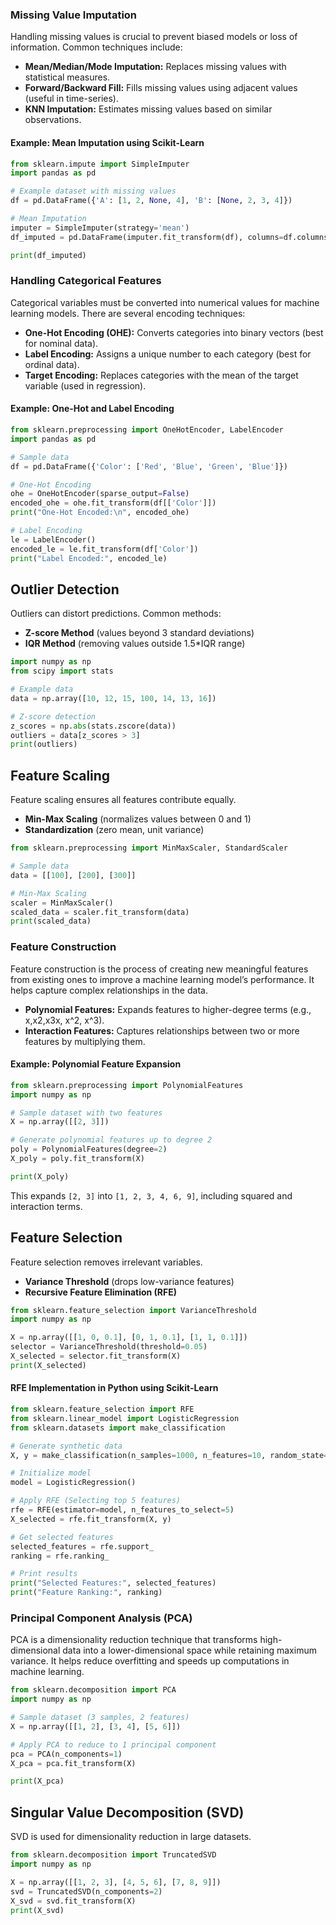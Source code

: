 ### **Missing Value Imputation**

Handling missing values is crucial to prevent biased models or loss of information. Common techniques include:
- **Mean/Median/Mode Imputation:** Replaces missing values with statistical measures.
- **Forward/Backward Fill:** Fills missing values using adjacent values (useful in time-series).
- **KNN Imputation:** Estimates missing values based on similar observations.
#### **Example: Mean Imputation using Scikit-Learn**

```python
from sklearn.impute import SimpleImputer
import pandas as pd

# Example dataset with missing values
df = pd.DataFrame({'A': [1, 2, None, 4], 'B': [None, 2, 3, 4]})

# Mean Imputation
imputer = SimpleImputer(strategy='mean')
df_imputed = pd.DataFrame(imputer.fit_transform(df), columns=df.columns)

print(df_imputed)
```
### **Handling Categorical Features**

Categorical variables must be converted into numerical values for machine learning models. There are several encoding techniques:
- **One-Hot Encoding (OHE):** Converts categories into binary vectors (best for nominal data).
- **Label Encoding:** Assigns a unique number to each category (best for ordinal data).
- **Target Encoding:** Replaces categories with the mean of the target variable (used in regression).
#### **Example: One-Hot and Label Encoding**

```python
from sklearn.preprocessing import OneHotEncoder, LabelEncoder
import pandas as pd

# Sample data
df = pd.DataFrame({'Color': ['Red', 'Blue', 'Green', 'Blue']})

# One-Hot Encoding
ohe = OneHotEncoder(sparse_output=False)
encoded_ohe = ohe.fit_transform(df[['Color']])
print("One-Hot Encoded:\n", encoded_ohe)

# Label Encoding
le = LabelEncoder()
encoded_le = le.fit_transform(df['Color'])
print("Label Encoded:", encoded_le)
```
## Outlier Detection
Outliers can distort predictions. Common methods:
- **Z-score Method** (values beyond 3 standard deviations)
- **IQR Method** (removing values outside 1.5*IQR range)

```python
import numpy as np
from scipy import stats

# Example data
data = np.array([10, 12, 15, 100, 14, 13, 16])

# Z-score detection
z_scores = np.abs(stats.zscore(data))
outliers = data[z_scores > 3]
print(outliers)
```
## Feature Scaling
Feature scaling ensures all features contribute equally.
- **Min-Max Scaling** (normalizes values between 0 and 1)
- **Standardization** (zero mean, unit variance)

```python
from sklearn.preprocessing import MinMaxScaler, StandardScaler

# Sample data
data = [[100], [200], [300]]

# Min-Max Scaling
scaler = MinMaxScaler()
scaled_data = scaler.fit_transform(data)
print(scaled_data)
```
### **Feature Construction**

Feature construction is the process of creating new meaningful features from existing ones to improve a machine learning model’s performance. It helps capture complex relationships in the data.

- **Polynomial Features:** Expands features to higher-degree terms (e.g., x,x2,x3x, x^2, x^3).
- **Interaction Features:** Captures relationships between two or more features by multiplying them.
#### **Example: Polynomial Feature Expansion**

```python
from sklearn.preprocessing import PolynomialFeatures
import numpy as np

# Sample dataset with two features
X = np.array([[2, 3]])

# Generate polynomial features up to degree 2
poly = PolynomialFeatures(degree=2)
X_poly = poly.fit_transform(X)

print(X_poly)
```

This expands `[2, 3]` into `[1, 2, 3, 4, 6, 9]`, including squared and interaction terms. 
## Feature Selection
Feature selection removes irrelevant variables.
- **Variance Threshold** (drops low-variance features)
- **Recursive Feature Elimination (RFE)**

```python
from sklearn.feature_selection import VarianceThreshold
import numpy as np

X = np.array([[1, 0, 0.1], [0, 1, 0.1], [1, 1, 0.1]])
selector = VarianceThreshold(threshold=0.05)
X_selected = selector.fit_transform(X)
print(X_selected)
```
#### **RFE Implementation in Python using Scikit-Learn**

```python
from sklearn.feature_selection import RFE
from sklearn.linear_model import LogisticRegression
from sklearn.datasets import make_classification

# Generate synthetic data
X, y = make_classification(n_samples=1000, n_features=10, random_state=42)

# Initialize model
model = LogisticRegression()

# Apply RFE (Selecting top 5 features)
rfe = RFE(estimator=model, n_features_to_select=5)
X_selected = rfe.fit_transform(X, y)

# Get selected features
selected_features = rfe.support_
ranking = rfe.ranking_

# Print results
print("Selected Features:", selected_features)
print("Feature Ranking:", ranking)
```

### **Principal Component Analysis (PCA)**

PCA is a dimensionality reduction technique that transforms high-dimensional data into a lower-dimensional space while retaining maximum variance. It helps reduce overfitting and speeds up computations in machine learning.

```python
from sklearn.decomposition import PCA
import numpy as np

# Sample dataset (3 samples, 2 features)
X = np.array([[1, 2], [3, 4], [5, 6]])

# Apply PCA to reduce to 1 principal component
pca = PCA(n_components=1)
X_pca = pca.fit_transform(X)

print(X_pca)
```
## Singular Value Decomposition (SVD)
SVD is used for dimensionality reduction in large datasets.

```python
from sklearn.decomposition import TruncatedSVD
import numpy as np

X = np.array([[1, 2, 3], [4, 5, 6], [7, 8, 9]])
svd = TruncatedSVD(n_components=2)
X_svd = svd.fit_transform(X)
print(X_svd)
